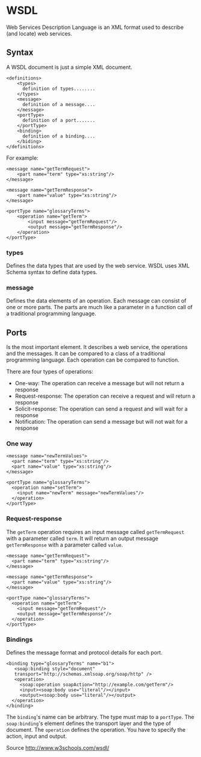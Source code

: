 # WSDL

Web Services Description Language is an XML format used to describe (and locate) web services.

## Syntax

A WSDL document is just a simple XML document. 

	<definitions>
		<types>
		  definition of types........
		</types>
		<message>
		  definition of a message....
		</message>
		<portType>
		  definition of a port.......
		</portType>
		<binding>
		  definition of a binding....
		</biding>
	</definitions>

For example:	
	
	<message name="getTermRequest">
		<part name="term" type="xs:string"/>
	</message>

	<message name="getTermResponse">
		<part name="value" type="xs:string"/>
	</message>

	<portType name="glossaryTerms">
		<operation name="getTerm">
			<input message="getTermRequest"/>
			<output message="getTermResponse"/>
		</operation>
	</portType>
	
### types

Defines the data types that are used by the web service. WSDL uses XML Schema syntax to define data types.

### message

Defines the data elements of an operation. Each message can consist of one or more parts. The parts are much like a parameter in a function call of a traditional programming language.

## Ports

Is the most important element. It describes a web service, the operations and the messages. It can be compared to a class of a traditional programming language. Each operation can be compared to function.

There are four types of operations:
- One-way: The operation can receive a message but will not return a response
- Request-response:	The operation can receive a request and will return a response
- Solicit-response: The operation can send a request and will wait for a response
- Notification: The operation can send a message but will not wait for a response

### One way

	<message name="newTermValues">
	  <part name="term" type="xs:string"/>
	  <part name="value" type="xs:string"/>
	</message>

	<portType name="glossaryTerms">
	  <operation name="setTerm">
		<input name="newTerm" message="newTermValues"/>
	  </operation>
	</portType>

### Request-response

The `getTerm` operation requires an input message called `getTermRequest` with a parameter called `term`. It will return an output message `getTermResponse` with a parameter called `value`.

	<message name="getTermRequest">
	  <part name="term" type="xs:string"/>
	</message>

	<message name="getTermResponse">
	  <part name="value" type="xs:string"/>
	</message>

	<portType name="glossaryTerms">
	  <operation name="getTerm">
		<input message="getTermRequest"/>
		<output message="getTermResponse"/>
	  </operation>
	</portType>

### Bindings

Defines the message format and protocol details for each port.

	<binding type="glossaryTerms" name="b1">
	   <soap:binding style="document"
	   transport="http://schemas.xmlsoap.org/soap/http" />
	   <operation>
		 <soap:operation soapAction="http://example.com/getTerm"/>
		 <input><soap:body use="literal"/></input>
		 <output><soap:body use="literal"/></output>
	  </operation>
	</binding>

The `binding`'s name can be arbitrary. The type must map to a `portType`.
The `soap:binding`'s element defines the transport layer and the type of document. The `operation` defines the operation. You have to specify the action, input and output.
	
Source http://www.w3schools.com/wsdl/

